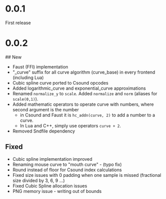 # 0.0.1 

First release

# 0.0.2 

## New 

- Faust (FFI) implementation
- "_curve" suffix for all curve algorithm (curve_base) in every frontend (including Lua)
- Cubic spline curve ported to Csound opcodes
- Added logarithmic_curve and exponential_curve approximations
- Renamed `normalize_y` to `scale`. Added `normalize` and `norm` (aliases for `scale(0,1)`).
- Added mathematic operators to operate curve with numbers, where second argument is the number 
  - in Csound and Faust it is `hc_addn(curve, 2)` to add a number to a curve. 
  - In Lua and C++, simply use operators `curve + 2`. 
- Removed Sndfile dependency

## Fixed

- Cubic spline implementation improved
- Renaming mouse curve to "mouth curve" - (typo fix)
- Round instead of floor for Csound index calculations
- Fixed size issues with 0 padding when one sample is missed (fractional size divided by 3, 6, 9 ...)
- Fixed Cubic Spline allocation issues
- PNG memory issue - writing out of bounds


